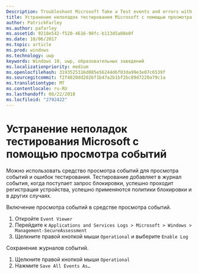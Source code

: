 ```yaml
---
Description: Troubleshoot Microsoft Take a Test events and errors with the event viewer.
title: Устранение неполадок тестирования Microsoft с помощью просмотра событий.
author: PatrickFarley
ms.author: pafarley
ms.assetid: 9218e542-f520-4616-98fc-b113d5a08e0f
ms.date: 10/06/2017
ms.topic: article
ms.prod: windows
ms.technology: uwp
keywords: Windows 10, uwp, образовательных заведений
ms.localizationpriority: medium
ms.openlocfilehash: 3193525316d085e56244d6f03da99e3e07c6539f
ms.sourcegitcommit: f2f4820dd2026f1b47a2b1bf2bc89d7220a79c1a
ms.translationtype: MT
ms.contentlocale: ru-RU
ms.lasthandoff: 08/22/2018
ms.locfileid: "2792422"
---
```

# <a name="troubleshoot-microsoft-take-a-test-with-the-event-viewer"></a>Устранение неполадок тестирования Microsoft с помощью просмотра событий

Можно использовать средство просмотра событий для просмотра событий и ошибок тестирования. Тестирование добавляет в журнал события, когда поступает запрос блокировки, успешно проходит регистрация устройства, успешно применяются политики блокировки и в других случаях.

Включение просмотра событий в средстве просмотра событий.
1. Откройте `Event Viewer`
2. Перейдите к `Applications and Services Logs > Microsoft > Windows > Management-SecureAssessment`
3. Щелкните правой кнопкой мыши `Operational` и выберите `Enable Log`

Сохранение журналов событий.
1. Щелкните правой кнопкой мыши `Operational`
2. Нажмите `Save All Events As…`
